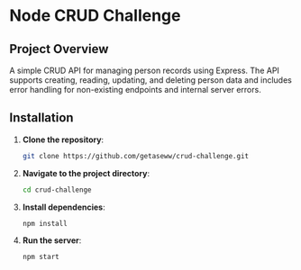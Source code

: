 # Node CRUD Challenge

## Project Overview

A simple CRUD API for managing person records using Express. The API supports creating, reading, updating, and deleting person data and includes error handling for non-existing endpoints and internal server errors.

## Installation

1. **Clone the repository**:
   ```bash
   git clone https://github.com/getaseww/crud-challenge.git

2. **Navigate to the project directory**:
   ```bash
   cd crud-challenge

3. **Install dependencies**:
   ```bash
   npm install

4. **Run the server**:
   ```bash
   npm start